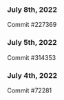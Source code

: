 ### July 8th, 2022

Commit #227369

### July 5th, 2022

Commit #314353


### July 4th, 2022

Commit #72281

